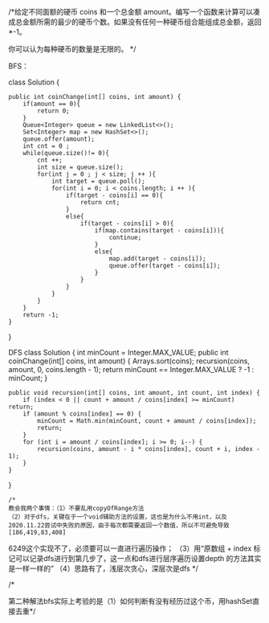 /*给定不同面额的硬币 coins 和一个总金额 amount。编写一个函数来计算可以凑成总金额所需的最少的硬币个数。如果没有任何一种硬币组合能组成总金额，返回 *-1。

你可以认为每种硬币的数量是无限的。
*/

BFS：

class Solution {
    
    public int coinChange(int[] coins, int amount) {
        if(amount == 0){
            return 0;
        }
        Queue<Integer> queue = new LinkedList<>();
        Set<Integer> map = new HashSet<>();
        queue.offer(amount);
        int cnt = 0 ;
        while(queue.size()!= 0){
            cnt ++;
            int size = queue.size();
            for(int j = 0 ; j < size; j ++ ){
                int target = queue.poll();
                for(int i = 0; i < coins.length; i ++ ){
                    if(target - coins[i] == 0){
                        return cnt;
                    }
                    else{
                        if(target - coins[i] > 0){
                            if(map.contains(target - coins[i])){
                                continue;
                            }
                            else{
                                map.add(target - coins[i]);
                                queue.offer(target - coins[i]);
                            }
                        }
                    }
                }
            }
        }
        return -1;
    }
}

DFS 
class Solution {
    int minCount = Integer.MAX_VALUE;
    public int coinChange(int[] coins, int amount) {
        Arrays.sort(coins);
        recursion(coins, amount, 0, coins.length - 1);
        return minCount == Integer.MAX_VALUE ? -1 : minCount;
    }
    

    public void recursion(int[] coins, int amount, int count, int index) {
        if (index < 0 || count + amount / coins[index] >= minCount) return;
        if (amount % coins[index] == 0) {
            minCount = Math.min(minCount, count + amount / coins[index]);
            return;
        }
        for (int i = amount / coins[index]; i >= 0; i--) {
            recursion(coins, amount - i * coins[index], count + i, index - 1);
        }
    }
}

    /*
    教会我两个事情：（1）不要乱用copyOfRange方法
    （2）对于dfs，关键在于一个void辅助方法的设置，这也是为什么不用int，以及2020.11.22尝试中失败的原因，由于每次都需要返回一个数值，所以不可避免导致
    [186,419,83,408]
6249这个实现不了，必须要可以一直进行遍历操作；
（3）用“原数组 + index 标记可以记录dfs进行到第几步了，这一点和dfs进行层序遍历设置depth 的方法其实是一样一样的”
（4）思路有了，浅层次贪心，深层次是dfs
*/

/*

第二种解法bfs实际上考验的是（1）如何判断有没有经历过这个币，用hashSet直接去重*/
    
    

